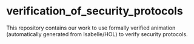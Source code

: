 # verification_of_security_protocols
This repository contains our work to use formally verified animation (automatically generated from Isabelle/HOL) to verify security protocols.
